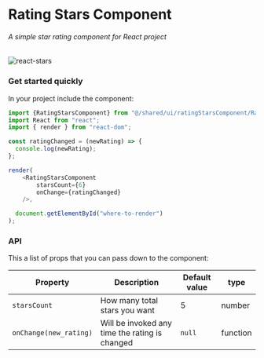 # Rating Stars Component

###### A simple star rating component for React project

![react-stars](https://imgur.com/4b2tx0s)

### Get started quickly

In your project include the component:

```javascript
import {RatingStarsComponent} from "@/shared/ui/ratingStarsComponent/RatingStarsComponent"
import React from "react";
import { render } from "react-dom";

const ratingChanged = (newRating) => {
  console.log(newRating);
};

render(
    <RatingStarsComponent 
        starsCount={6} 
        onChange={ratingChanged}
    />,

  document.getElementById("where-to-render")
);
```

### API

This a list of props that you can pass down to the component:

| Property               | Description                                                                                                                               | Default value | type     |
| ---------------------- | ----------------------------------------------------------------------------------------------------------------------------------------- | ------------- | -------- |
| `starsCount`                | How many total stars you want                                                                                                             | 5             | number   |
| `onChange(new_rating)` | Will be invoked any time the rating is changed                                                                                            | `null`        | function |